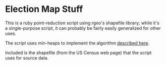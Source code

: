 # Election Map Stuff

This is a ruby point-reduction script using rgeo's shapefile library; while it's a single-purpose script, it can probably be fairly easily generalized for other uses.

The script uses min-heaps to implement the algorithm [described here](http://bost.ocks.org/mike/simplify/ "link").

Included is the shapefile (from the US Census web page) that the script uses for source data.

